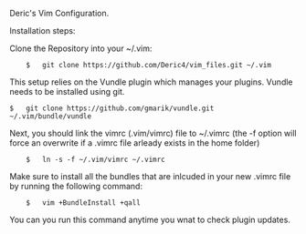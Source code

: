  Deric's Vim Configuration.

 Installation steps:

 Clone the Repository into your ~/.vim:
 
		$	git clone https://github.com/Deric4/vim_files.git ~/.vim

This setup relies on the Vundle plugin which manages your plugins. Vundle needs to be installed
using git.
		
	$	git clone https://github.com/gmarik/vundle.git ~/.vim/bundle/vundle

Next, you should link the vimrc (.vim/vimrc) file to ~/.vimrc (the -f option will force an overwrite if
	a .vimrc file arleady exists in the home folder)
	
		$	ln -s -f ~/.vim/vimrc ~/.vimrc

Make sure to install all the bundles that are inlcuded in your new .vimrc file by running the following command:

		$	vim +BundleInstall +qall

You can you run this command anytime you wnat to check plugin updates.
